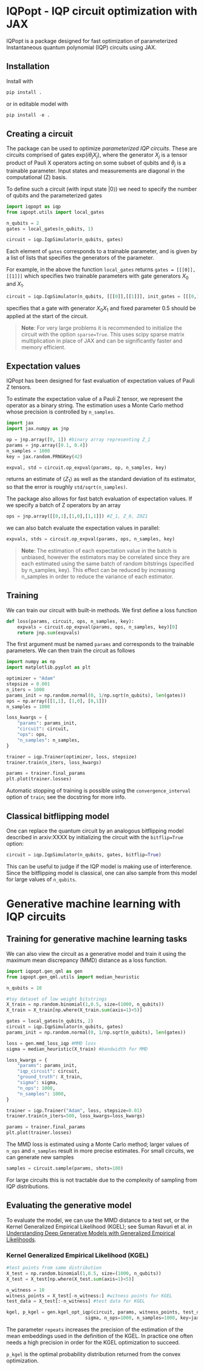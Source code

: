 # IQPopt - IQP circuit optimization with JAX
IQPopt is a package designed for fast optimization of parameterized Instantaneous quantum polynomial (IQP) circuits 
using JAX. 

## Installation

Install with

```python
pip install .
```

or in editable model with 
```python
pip install -e .
```

## Creating a circuit

The package can be used to optimize *parameterized IQP circuits*. These are circuits comprised of gates 
$\text{exp}(i\theta_j X_j)$, where the generator $X_j$ is a tensor product of Pauli X operators acting on some subset of qubits 
and $\theta_j$ is a trainable parameter. Input states and measurements are diagonal in the computational (Z) basis.

To define such a circuit (with input state $\vert 0 \rangle$) we need to specify the number of qubits and the parameterized gates 

```python
import iqpopt as iqp
from iqpopt.utils import local_gates

n_qubits = 2
gates = local_gates(n_qubits, 1) 

circuit = iqp.IqpSimulator(n_qubits, gates)
```

Each element of `gates` corresponds to a trainable parameter, and is given by a list of lists
that specifies the generators of the parameter. 

For example, in the above the function
`local_gates` returns `gates = [[[0]],[[1]]]` which specifies two trainable parameters with gate generators
$X_0$ and $X_1$. 

[//]: # (The gate list )

[//]: # ()
[//]: # (```python)

[//]: # (gates = [[[0],[1]], [[0,1]]])

[//]: # (```)

[//]: # ()
[//]: # (assigns the *same* trainable parameter to the generators $X_0$, $X_1$ and a second trainable parameter)

[//]: # (to the generator $X_0X_1$. )

[//]: # ()
[//]: # (Non-trainable gates can be specified by the optional arguments `init_gates` and `init_coefs`. For example,)

```python
circuit = iqp.IqpSimulator(n_qubits, [[[0]],[[1]]], init_gates = [[[0,1]]], init_coefs=[0.5])
```
specifies that a gate with generator $X_0X_1$ and fixed parameter 0.5 should be applied at the start of the circuit. 

> **Note**: For very large problems it is recommended to initialize the circuit with the option `sparse=True`. 
> This uses scipy sparse matrix multiplication in place of JAX and can be significantly faster and memory efficient.


## Expectation values
IQPopt has been designed for fast evaluation of expectation values of Pauli Z tensors.

To estimate the expectation value of a Pauli Z tensor, we represent the operator as a binary string. The estimation
uses a Monte Carlo method whose precision is controlled by `n_samples`. 

```python
import jax
import jax.numpy as jnp

op = jnp.array([0, 1]) #binary array representing Z_1
params = jnp.array([0.1, 0.4])
n_samples = 1000
key = jax.random.PRNGKey(42)

expval, std = circuit.op_expval(params, op, n_samples, key)
```
returns an estimate of $\langle Z_1 \rangle$ as well as the standard deviation of its estimator, so that the error is 
roughly `std/sqrt(n_samples)`.

The package also allows for fast batch evaluation of expectation values. If we specify a batch of Z 
operators by an array

```python
ops = jnp.array([[0,1],[1,0],[1,1]]) #Z_1, Z_0, Z0Z1
```
we can also batch evaluate the expectation values in parallel:
```python
expvals, stds = circuit.op_expval(params, ops, n_samples, key)
```

> **Note**: The estimation of each expectation value in the batch is unbiased, however the estimators may be correlated
> since they are each estimated using the same batch of random bitstrings (specified by n_samples, key). This effect
> can be reduced by increasing n_samples in order to reduce the variance of each estimator. 


## Training

We can train our circuit with built-in methods. We first define a loss function
```python
def loss(params, circuit, ops, n_samples, key):
    expvals = circuit.op_expval(params, ops, n_samples, key)[0]
    return jnp.sum(expvals)
```

The first argument must be named `params` and corresponds to the trainable
parameters. We can then train the circuit as follows

```python
import numpy as np
import matplotlib.pyplot as plt

optimizer = "Adam" 
stepsize = 0.001
n_iters = 1000
params_init = np.random.normal(0, 1/np.sqrt(n_qubits), len(gates))
ops = np.array([[1,1], [1,0], [0,1]])
n_samples = 1000

loss_kwargs = {
    "params": params_init,
    "circuit": circuit,
    "ops": ops,
    "n_samples": n_samples,
}

trainer = iqp.Trainer(optimizer, loss, stepsize)
trainer.train(n_iters, loss_kwargs)

params = trainer.final_params
plt.plot(trainer.losses)
```

Automatic stopping of training is possible using the `convergence_interval` option of `train`; see the docstring for more info. 

## Classical bitflipping model
One can replace the quantum circuit by an analogous bitflipping model described in arxiv:XXXX by initializing the circuit 
with the `bitflip=True` option:

```python
circuit = iqp.IqpSimulator(n_qubits, gates, bitflip=True)
```
This can be useful to judge if the IQP model is making use of interference. Since the bitflipping model is classical, one can also 
sample from this model for large values of `n_qubits`.

# Generative machine learning with IQP circuits
## Training for generative machine learning tasks
We can also view the circuit as a generative model and train it using the maximum mean discrepancy (MMD) distance as a loss function.
```python
import iqpopt.gen_qml as gen
from iqpopt.gen_qml.utils import median_heuristic

n_qubits = 10

#toy dataset of low weight bitstrings
X_train = np.random.binomial(1,0.5, size=(1000, n_qubits))
X_train = X_train[np.where(X_train.sum(axis=1)<5)]

gates = local_gates(n_qubits, 2)
circuit = iqp.IqpSimulator(n_qubits, gates)
params_init = np.random.normal(0, 1/np.sqrt(n_qubits), len(gates))

loss = gen.mmd_loss_iqp #MMD loss
sigma = median_heuristic(X_train) #bandwidth for MMD

loss_kwargs = {
    "params": params_init,
    "iqp_circuit": circuit,
    "ground_truth": X_train,
    "sigma": sigma,
    "n_ops": 1000,
    "n_samples": 1000,
}

trainer = iqp.Trainer("Adam", loss, stepsize=0.01)
trainer.train(n_iters=500, loss_kwargs=loss_kwargs)

params = trainer.final_params
plt.plot(trainer.losses)
```
The MMD loss is estimated using a Monte Carlo method; larger values of `n_ops` and `n_samples` result in more precise 
estimates. For small circuits, we can generate new samples
```python
samples = circuit.sample(params, shots=100)
```
For large circuits this is not tractable due to the complexity of sampling from IQP distributions. 


## Evaluating the generative model

To evaluate the model, we can use the MMD distance to a test set, or the Kernel Generalized Empirical Likelihood (KGEL);
see Suman Ravuri et al. in [Understanding Deep Generative Models with Generalized Empirical Likelihoods](https://arxiv.org/abs/2306.09780).

### Kernel Generalized Empirical Likelihood (KGEL)

```python
#test points from same distribution
X_test = np.random.binomial(1,0.5, size=(1000, n_qubits))
X_test = X_test[np.where(X_test.sum(axis=1)<5)]

n_witness = 10 
witness_points = X_test[-n_witness:] #witness points for KGEL
test_data = X_test[:-n_witness] #test data for KGEL

kgel, p_kgel = gen.kgel_opt_iqp(circuit, params, witness_points, test_data, 
                             sigma, n_ops=1000, n_samples=1000, key=jax.random.PRNGKey(42))
```
The parameter `repeats` increases the precision of the estimation of the mean embeddings used in the definition
of the KGEL. In practice one often needs a high precision in order for the KGEL optimization to succeed. 

`p_kgel` is the optimal probability distribution returned from the convex optimization.

